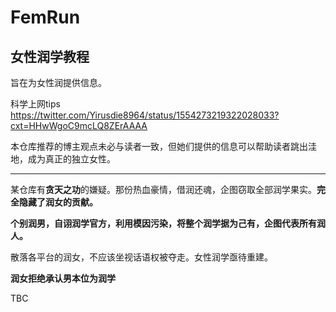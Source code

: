 # FemRun
## 女性润学教程
旨在为女性润提供信息。

科学上网tips
https://twitter.com/Yirusdie8964/status/1554273219322028033?cxt=HHwWgoC9mcLQ8ZErAAAA

本仓库推荐的博主观点未必与读者一致，但她们提供的信息可以帮助读者跳出洼地，成为真正的独立女性。

---------------

某仓库有**贪天之功**的嫌疑。那份热血豪情，借润还魂，企图窃取全部润学果实。**完全隐藏了润女的贡献。**

**个别润男，自诩润学官方，利用模因污染，将整个润学据为己有，企图代表所有润人。**

散落各平台的润女，不应该坐视话语权被夺走。女性润学亟待重建。

**润女拒绝承认男本位为润学**

 TBC

